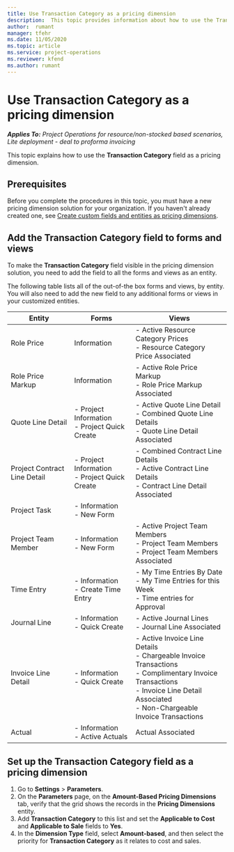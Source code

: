 ```yaml
--- 
title: Use Transaction Category as a pricing dimension
description:  This topic provides information about how to use the Transaction Category field as a pricing dimension.
author:  rumant
manager: tfehr 
ms.date: 11/05/2020  
ms.topic: article 
ms.service: project-operations 
ms.reviewer: kfend 
ms.author: rumant 
--- 
```


# Use Transaction Category as a pricing dimension


_**Applies To:** Project Operations for resource/non-stocked based scenarios, Lite deployment - deal to proforma invoicing_


This topic explains how to use the **Transaction Category** field as a pricing dimension. 

## Prerequisites
Before you complete the procedures in this topic, you must have a new pricing dimension solution for your organization. If you haven't already created one, see [Create custom fields and entities as pricing dimensions](create-custom-fields-entities-pricing-dimensions.md).

## Add the Transaction Category field to forms and views
To make the **Transaction Category** field visible in the pricing dimension solution, you need to add the field to all the forms and views as an entity.

The following table lists all of the out-of-the box forms and views, by entity. You will also need to add the new field to any additional forms or views in your customized entities.

|  Entity        | Forms     |Views        |
| ------------------------------|---------------------------------|----------------------------------|
|  Role Price| Information |- Active Resource Category Prices<br> - Resource Category Price Associated |
|  Role Price Markup| Information|- Active Role Price Markup<br>- Role Price Markup Associated |
|  Quote Line Detail|- Project Information<br>- Project Quick Create| - Active Quote Line Detail<br>- Combined Quote Line Details<br>- Quote Line Detail Associated |
|  Project Contract Line Detail|- Project Information<br>- Project Quick Create|- Combined Contract Line Details<br>- Active Contract Line Details<br>- Contract Line Detail Associated |
|  Project Task|- Information<br>- New Form| &nbsp; |
|  Project Team Member|- Information<br>- New Form|- Active Project Team Members<br>- Project Team Members<br>- Project Team Members Associated |
|  Time Entry|- Information<br>- Create Time Entry|- My Time Entries By Date<br>- My Time Entries for this Week<br>- Time entries for Approval|
|  Journal Line|- Information<br>- Quick Create|- Active Journal Lines<br>- Journal Line Associated|
|  Invoice Line Detail|- Information<br>- Quick Create|- Active Invoice Line Details<br>- Chargeable Invoice Transactions<br>- Complimentary Invoice Transactions<br>- Invoice Line Detail Associated <br>- Non-Chargeable Invoice Transactions|
|  Actual|- Information<br>- Active Actuals| Actual Associated |

## Set up the Transaction Category field as a pricing dimension

1. Go to **Settings** > **Parameters**. 
2. On the **Parameters** page, on the **Amount-Based Pricing Dimensions** tab, verify that the grid shows the records in the **Pricing Dimensions** entity.
3. Add **Transaction Category** to this list and set the **Applicable to Cost** and **Applicable to Sale** fields to **Yes**.
4. In the **Dimension Type** field, select **Amount-based**, and then select the priority for **Transaction Category** as it relates to cost and sales.
